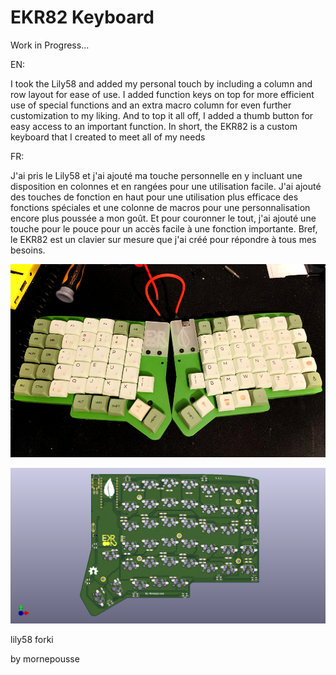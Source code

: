# EKR82 Keyboard

Work in Progress...

EN:

I took the Lily58 and added my personal touch by including a column and row layout for ease of use. I added function keys on top for more efficient use of special functions and an extra macro column for even further customization to my liking. And to top it all off, I added a thumb button for easy access to an important function. In short, the EKR82 is a custom keyboard that I created to meet all of my needs

FR:

J'ai pris le Lily58 et j'ai ajouté ma touche personnelle en y incluant une disposition en colonnes et en rangées pour une utilisation facile. J'ai ajouté des touches de fonction en haut pour une utilisation plus efficace des fonctions spéciales et une colonne de macros pour une personnalisation encore plus poussée a mon goût. Et pour couronner le tout, j'ai ajouté une touche pour le pouce pour un accès facile à une fonction importante. Bref, le EKR82 est un clavier sur mesure que j'ai créé pour répondre à tous mes besoins.

![EKR82](https://github.com/mornepousse/EKR82/blob/master/images/IMG_2042.jpg)

![EKR82image](https://github.com/mornepousse/EKR82/blob/master/images/EKR82.png)


lily58 forki

by mornepousse
